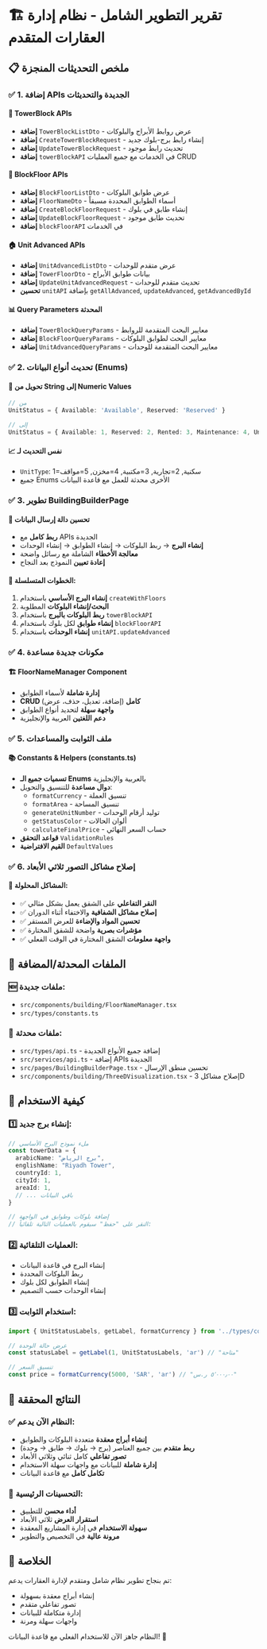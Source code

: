 # 🏗️ تقرير التطوير الشامل - نظام إدارة العقارات المتقدم

## 📋 ملخص التحديثات المنجزة

### ✅ 1. إضافة APIs الجديدة والتحديثات

#### 🔗 TowerBlock APIs
- **إضافة** `TowerBlockListDto` - عرض روابط الأبراج والبلوكات
- **إضافة** `CreateTowerBlockRequest` - إنشاء رابط برج-بلوك جديد
- **إضافة** `UpdateTowerBlockRequest` - تحديث رابط موجود
- **إضافة** `towerBlockAPI` في الخدمات مع جميع العمليات CRUD

#### 🏢 BlockFloor APIs  
- **إضافة** `BlockFloorListDto` - عرض طوابق البلوكات
- **إضافة** `FloorNameDto` - أسماء الطوابق المحددة مسبقاً
- **إضافة** `CreateBlockFloorRequest` - إنشاء طابق في بلوك
- **إضافة** `UpdateBlockFloorRequest` - تحديث طابق موجود
- **إضافة** `blockFloorAPI` في الخدمات

#### 🏠 Unit Advanced APIs
- **إضافة** `UnitAdvancedListDto` - عرض متقدم للوحدات
- **إضافة** `TowerFloorDto` - بيانات طوابق الأبراج
- **إضافة** `UpdateUnitAdvancedRequest` - تحديث متقدم للوحدات
- **تحسين** `unitAPI` بإضافة `getAllAdvanced`, `updateAdvanced`, `getAdvancedById`

#### 📊 Query Parameters المحدثة
- **إضافة** `TowerBlockQueryParams` - معايير البحث المتقدمة للروابط
- **إضافة** `BlockFloorQueryParams` - معايير البحث لطوابق البلوكات  
- **إضافة** `UnitAdvancedQueryParams` - معايير البحث المتقدمة للوحدات

### ✅ 2. تحديث أنواع البيانات (Enums)

#### 🔄 تحويل من String إلى Numeric Values
```typescript
// من
UnitStatus = { Available: 'Available', Reserved: 'Reserved' }

// إلى  
UnitStatus = { Available: 1, Reserved: 2, Rented: 3, Maintenance: 4, Unavailable: 5 }
```

#### 📈 نفس التحديث لـ
- `UnitType`: 1=سكنية, 2=تجارية, 3=مكتبية, 4=مخزن, 5=مواقف
- جميع Enums الأخرى محدثة للعمل مع قاعدة البيانات

### ✅ 3. تطوير BuildingBuilderPage

#### 🚀 تحسين دالة إرسال البيانات
- **ربط كامل** مع APIs الجديدة
- **إنشاء البرج** → ربط البلوكات → إنشاء الطوابق → إنشاء الوحدات
- **معالجة الأخطاء** الشاملة مع رسائل واضحة
- **إعادة تعيين** النموذج بعد النجاح

#### 🔧 الخطوات المتسلسلة:
1. **إنشاء البرج الأساسي** باستخدام `createWithFloors`
2. **البحث/إنشاء البلوكات** المطلوبة
3. **ربط البلوكات بالبرج** باستخدام `towerBlockAPI`
4. **إنشاء طوابق** لكل بلوك باستخدام `blockFloorAPI`
5. **إنشاء الوحدات** باستخدام `unitAPI.updateAdvanced`

### ✅ 4. مكونات جديدة مساعدة

#### 🏗️ FloorNameManager Component
- **إدارة شاملة** لأسماء الطوابق
- **CRUD كامل** (إضافة، تعديل، حذف، عرض)
- **واجهة سهلة** لتحديد أنواع الطوابق
- **دعم اللغتين** العربية والإنجليزية

### ✅ 5. ملف الثوابت والمساعدات

#### 📚 Constants & Helpers (constants.ts)
- **تسميات جميع الـ Enums** بالعربية والإنجليزية
- **دوال مساعدة** للتنسيق والتحويل:
  - `formatCurrency` - تنسيق العملة
  - `formatArea` - تنسيق المساحة  
  - `generateUnitNumber` - توليد أرقام الوحدات
  - `getStatusColor` - ألوان الحالات
  - `calculateFinalPrice` - حساب السعر النهائي
- **قواعد التحقق** `ValidationRules`
- **القيم الافتراضية** `DefaultValues`

### ✅ 6. إصلاح مشاكل التصور ثلاثي الأبعاد

#### 🎯 المشاكل المحلولة:
- ✅ **النقر التفاعلي** على الشقق يعمل بشكل مثالي
- ✅ **إصلاح مشاكل الشفافية** والاختفاء أثناء الدوران  
- ✅ **تحسين المواد والإضاءة** للعرض المستقر
- ✅ **مؤشرات بصرية** واضحة للشقق المختارة
- ✅ **واجهة معلومات** الشقق المختارة في الوقت الفعلي

## 📁 الملفات المحدثة/المضافة

### 🆕 ملفات جديدة:
- `src/components/building/FloorNameManager.tsx`
- `src/types/constants.ts`

### 🔄 ملفات محدثة:
- `src/types/api.ts` - إضافة جميع الأنواع الجديدة
- `src/services/api.ts` - إضافة APIs الجديدة  
- `src/pages/BuildingBuilderPage.tsx` - تحسين منطق الإرسال
- `src/components/building/ThreeDVisualization.tsx` - إصلاح مشاكل 3D

## 🚀 كيفية الاستخدام

### 1️⃣ إنشاء برج جديد:
```typescript
// ملء نموذج البرج الأساسي
const towerData = {
  arabicName: "برج الرياض",
  englishName: "Riyadh Tower", 
  countryId: 1,
  cityId: 1,
  areaId: 1,
  // ... باقي البيانات
}

// إضافة بلوكات وطوابق في الواجهة
// النقر على "حفظ" سيقوم بالعمليات التالية تلقائياً:
```

### 2️⃣ العمليات التلقائية:
- إنشاء البرج في قاعدة البيانات
- ربط البلوكات المحددة  
- إنشاء الطوابق لكل بلوك
- إنشاء الوحدات حسب التصميم

### 3️⃣ استخدام الثوابت:
```typescript
import { UnitStatusLabels, getLabel, formatCurrency } from '../types/constants'

// عرض حالة الوحدة
const statusLabel = getLabel(1, UnitStatusLabels, 'ar') // "متاحة"

// تنسيق السعر
const price = formatCurrency(5000, 'SAR', 'ar') // "٥٬٠٠٠٫٠٠ ر.س"
```

## 🎯 النتائج المحققة

### ✅ النظام الآن يدعم:
- **إنشاء أبراج معقدة** متعددة البلوكات والطوابق
- **ربط متقدم** بين جميع العناصر (برج → بلوك → طابق → وحدة)
- **تصور تفاعلي** كامل ثنائي وثلاثي الأبعاد
- **إدارة شاملة** للبيانات مع واجهات سهلة الاستخدام
- **تكامل كامل** مع قاعدة البيانات

### 🔄 التحسينات الرئيسية:
- **أداء محسن** للتطبيق
- **استقرار العرض** ثلاثي الأبعاد  
- **سهولة الاستخدام** في إدارة المشاريع المعقدة
- **مرونة عالية** في التخصيص والتطوير

## 🎉 الخلاصة

تم بنجاح تطوير نظام شامل ومتقدم لإدارة العقارات يدعم:
- إنشاء أبراج معقدة بسهولة
- تصور تفاعلي متقدم  
- إدارة متكاملة للبيانات
- واجهات سهلة ومرنة

النظام جاهز الآن للاستخدام الفعلي مع قاعدة البيانات! 🚀